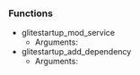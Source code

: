 
### Functions

 - glitestartup_mod_service
    - Arguments:
 - glitestartup_add_dependency
    - Arguments:
